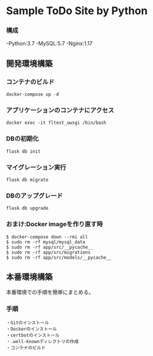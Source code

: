 # Sample ToDo Site by Python

### 構成

-Python:3.7
-MySQL:5.7
-Nginx:1.17


## 開発環境構築

### コンテナのビルド

```
docker-compose up -d
```

### アプリケーションのコンテナにアクセス

```
docker exec -it fltest_uwsgi /bin/bash
```

### DBの初期化

```
flask db init
```

### マイグレーション実行

```
flask db migrate
```
### DBのアップグレード

```
flask db upgrade
```

### おまけ:Docker imageを作り直す時

```
$ docker-compose down --rmi all
$ sudo rm -rf mysql/mysql_data
$ sudo rm -rf app/src/__pycache__
$ sudo rm -rf app/src/migrations
$ sudo rm -rf app/src/models/__pycache__
```


## 本番環境構築

本番環境での手順を簡単にまとめる。

### 手順

```
・Gitのインストール
・Dockerのインストール
・certbotのインストール
・.well-knownディレクトリの作成
・コンテナのビルド
```
